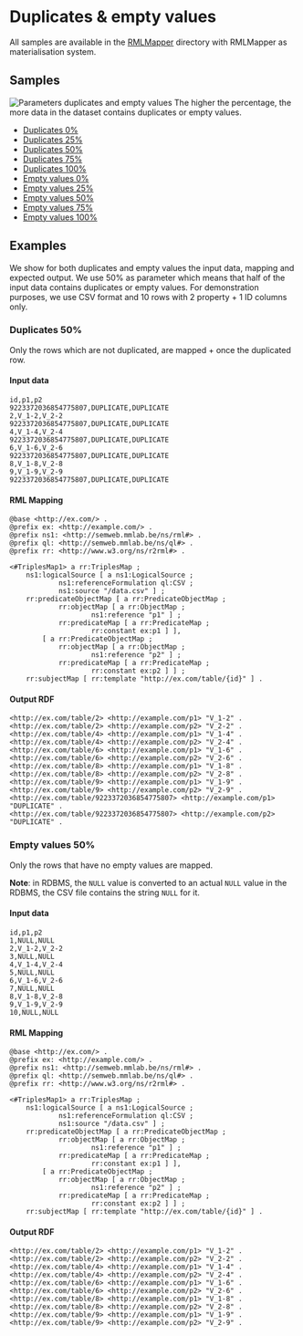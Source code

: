 # Duplicates & empty values

All samples are available in the [RMLMapper](./RMLMapper) directory
with RMLMapper as materialisation system.

## Samples

![Parameters duplicates and empty values](https://kg-construct.github.io/KROWN/figures/parameters-duplicates-empty.svg "Parameters duplicates and empty values")
The higher the percentage, the more data in the dataset contains duplicates
or empty values.

- [Duplicates 0%](./RMLMapper/csv/duplicates_0.0_percentage)
- [Duplicates 25%](./RMLMapper/csv/duplicates_25.0_percentage)
- [Duplicates 50%](./RMLMapper/csv/duplicates_50.0_percentage)
- [Duplicates 75%](./RMLMapper/csv/duplicates_75.0_percentage)
- [Duplicates 100%](./RMLMapper/csv/duplicates_100.0_percentage)
- [Empty values 0%](./RMLMapper/csv/empty_0.0_percentage)
- [Empty values 25%](./RMLMapper/csv/empty_25.0_percentage)
- [Empty values 50%](./RMLMapper/csv/empty_50.0_percentage)
- [Empty values 75%](./RMLMapper/csv/empty_75.0_percentage)
- [Empty values 100%](./RMLMapper/csv/empty_100.0_percentage)

## Examples

We show for both duplicates and empty values the input data, mapping and expected
output. We use 50% as parameter which means that half of the input data contains
duplicates or empty values. For demonstration purposes, we use CSV format and
10 rows with 2 property + 1 ID columns only.

### Duplicates 50%

Only the rows which are not duplicated, are mapped + once the duplicated row.

#### Input data

```
id,p1,p2
9223372036854775807,DUPLICATE,DUPLICATE
2,V_1-2,V_2-2
9223372036854775807,DUPLICATE,DUPLICATE
4,V_1-4,V_2-4
9223372036854775807,DUPLICATE,DUPLICATE
6,V_1-6,V_2-6
9223372036854775807,DUPLICATE,DUPLICATE
8,V_1-8,V_2-8
9,V_1-9,V_2-9
9223372036854775807,DUPLICATE,DUPLICATE
```

#### RML Mapping

```
@base <http://ex.com/> .
@prefix ex: <http://example.com/> .
@prefix ns1: <http://semweb.mmlab.be/ns/rml#> .
@prefix ql: <http://semweb.mmlab.be/ns/ql#> .
@prefix rr: <http://www.w3.org/ns/r2rml#> .

<#TriplesMap1> a rr:TriplesMap ;
    ns1:logicalSource [ a ns1:LogicalSource ;
            ns1:referenceFormulation ql:CSV ;
            ns1:source "/data.csv" ] ;
    rr:predicateObjectMap [ a rr:PredicateObjectMap ;
            rr:objectMap [ a rr:ObjectMap ;
                    ns1:reference "p1" ] ;
            rr:predicateMap [ a rr:PredicateMap ;
                    rr:constant ex:p1 ] ],
        [ a rr:PredicateObjectMap ;
            rr:objectMap [ a rr:ObjectMap ;
                    ns1:reference "p2" ] ;
            rr:predicateMap [ a rr:PredicateMap ;
                    rr:constant ex:p2 ] ] ;
    rr:subjectMap [ rr:template "http://ex.com/table/{id}" ] .
```

#### Output RDF

```
<http://ex.com/table/2> <http://example.com/p1> "V_1-2" .
<http://ex.com/table/2> <http://example.com/p2> "V_2-2" .
<http://ex.com/table/4> <http://example.com/p1> "V_1-4" .
<http://ex.com/table/4> <http://example.com/p2> "V_2-4" .
<http://ex.com/table/6> <http://example.com/p1> "V_1-6" .
<http://ex.com/table/6> <http://example.com/p2> "V_2-6" .
<http://ex.com/table/8> <http://example.com/p1> "V_1-8" .
<http://ex.com/table/8> <http://example.com/p2> "V_2-8" .
<http://ex.com/table/9> <http://example.com/p1> "V_1-9" .
<http://ex.com/table/9> <http://example.com/p2> "V_2-9" .
<http://ex.com/table/9223372036854775807> <http://example.com/p1> "DUPLICATE" .
<http://ex.com/table/9223372036854775807> <http://example.com/p2> "DUPLICATE" .
```

### Empty values 50%

Only the rows that have no empty values are mapped.

**Note**: in RDBMS, the `NULL` value is converted to an actual `NULL` value
in the RDBMS, the CSV file contains the string `NULL` for it.

#### Input data

```
id,p1,p2
1,NULL,NULL
2,V_1-2,V_2-2
3,NULL,NULL
4,V_1-4,V_2-4
5,NULL,NULL
6,V_1-6,V_2-6
7,NULL,NULL
8,V_1-8,V_2-8
9,V_1-9,V_2-9
10,NULL,NULL
```

#### RML Mapping

```
@base <http://ex.com/> .
@prefix ex: <http://example.com/> .
@prefix ns1: <http://semweb.mmlab.be/ns/rml#> .
@prefix ql: <http://semweb.mmlab.be/ns/ql#> .
@prefix rr: <http://www.w3.org/ns/r2rml#> .

<#TriplesMap1> a rr:TriplesMap ;
    ns1:logicalSource [ a ns1:LogicalSource ;
            ns1:referenceFormulation ql:CSV ;
            ns1:source "/data.csv" ] ;
    rr:predicateObjectMap [ a rr:PredicateObjectMap ;
            rr:objectMap [ a rr:ObjectMap ;
                    ns1:reference "p1" ] ;
            rr:predicateMap [ a rr:PredicateMap ;
                    rr:constant ex:p1 ] ],
        [ a rr:PredicateObjectMap ;
            rr:objectMap [ a rr:ObjectMap ;
                    ns1:reference "p2" ] ;
            rr:predicateMap [ a rr:PredicateMap ;
                    rr:constant ex:p2 ] ] ;
    rr:subjectMap [ rr:template "http://ex.com/table/{id}" ] .
```

#### Output RDF

```
<http://ex.com/table/2> <http://example.com/p1> "V_1-2" .
<http://ex.com/table/2> <http://example.com/p2> "V_2-2" .
<http://ex.com/table/4> <http://example.com/p1> "V_1-4" .
<http://ex.com/table/4> <http://example.com/p2> "V_2-4" .
<http://ex.com/table/6> <http://example.com/p1> "V_1-6" .
<http://ex.com/table/6> <http://example.com/p2> "V_2-6" .
<http://ex.com/table/8> <http://example.com/p1> "V_1-8" .
<http://ex.com/table/8> <http://example.com/p2> "V_2-8" .
<http://ex.com/table/9> <http://example.com/p1> "V_1-9" .
<http://ex.com/table/9> <http://example.com/p2> "V_2-9" .
```
